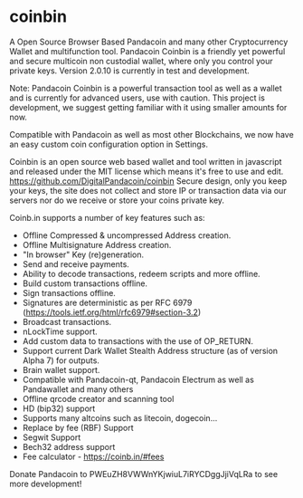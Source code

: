 coinbin
=======

A Open Source Browser Based Pandacoin and many other Cryptocurrency Wallet and multifunction tool. Pandacoin Coinbin is a friendly yet powerful and secure multicoin non custodial wallet, where only you control your private keys. Version 2.0.10 is currently in test and development.

Note: Pandacoin Coinbin is a powerful transaction tool as well as a wallet and is currently for advanced users, use with caution.
      This project is development, we suggest getting familiar with it using smaller amounts for now.
 
Compatible with Pandacoin as well as most other Blockchains, we now have an easy custom coin configuration option in Settings.

Coinbin is an open source web based wallet and tool written in javascript and released under the MIT license which means it's free to use and edit.  https://github.com/DigitalPandacoin/coinbin
Secure design, only you keep your keys, the site does not collect and store IP or transaction data via our servers nor do we receive or store your coins private key.

Coinb.in supports a number of key features such as: 

- Offline Compressed & uncompressed Address creation.
- Offline Multisignature Address creation.
- "In browser" Key (re)generation. 
- Send and receive payments.
- Ability to decode transactions, redeem scripts and more offline.
- Build custom transactions offline.
- Sign transactions offline.
- Signatures are deterministic as per RFC 6979 (https://tools.ietf.org/html/rfc6979#section-3.2)
- Broadcast transactions.
- nLockTime support.
- Add custom data to transactions with the use of OP_RETURN.
- Support current Dark Wallet Stealth Address structure (as of version Alpha 7) for outputs.
- Brain wallet support.
- Compatible with Pandacoin-qt, Pandacoin Electrum as well as Pandawallet and many others
- Offline qrcode creator and scanning tool
- HD (bip32) support
- Supports many altcoins such as litecoin, dogecoin...
- Replace by fee (RBF) Support
- Segwit Support
- Bech32 address support
- Fee calculator - https://coinb.in/#fees

Donate Pandacoin to PWEuZH8VWWnYKjwiuL7iRYCDggJjiVqLRa to see more development!
